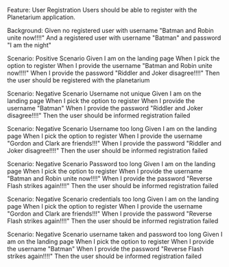 Feature: User Registration
  Users should be able to register with the Planetarium application.

  Background:
    Given no registered user with username "Batman and Robin unite now!!!!"
    And a registered user with username "Batman" and password "I am the night"

  Scenario: Positive Scenario
    Given I am on the landing page
    When I pick the option to register
    When I provide the username "Batman and Robin unite now!!!!"
    When I provide the password "Riddler and Joker disagree!!!!"
    Then the user should be registered with the planetarium

  Scenario: Negative Scenario Username not unique
    Given I am on the landing page
    When I pick the option to register
    When I provide the username "Batman"
    When I provide the password "Riddler and Joker disagree!!!!"
    Then the user should be informed registration failed

  Scenario: Negative Scenario Username too long
    Given I am on the landing page
    When I pick the option to register
    When I provide the username "Gordon and Clark are friends!!!"
    When I provide the password "Riddler and Joker disagree!!!!"
    Then the user should be informed registration failed

  Scenario: Negative Scenario Password too long
    Given I am on the landing page
    When I pick the option to register
    When I provide the username "Batman and Robin unite now!!!!"
    When I provide the password "Reverse Flash strikes again!!!!"
    Then the user should be informed registration failed

  Scenario: Negative Scenario credentials too long
    Given I am on the landing page
    When I pick the option to register
    When I provide the username "Gordon and Clark are friends!!!"
    When I provide the password "Reverse Flash strikes again!!!!"
    Then the user should be informed registration failed

  Scenario: Negative Scenario username taken and password too long
    Given I am on the landing page
    When I pick the option to register
    When I provide the username "Batman"
    When I provide the password "Reverse Flash strikes again!!!!"
    Then the user should be informed registration failed